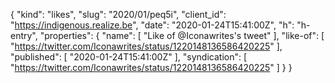 {
  "kind": "likes",
  "slug": "2020/01/peq5i",
  "client_id": "https://indigenous.realize.be",
  "date": "2020-01-24T15:41:00Z",
  "h": "h-entry",
  "properties": {
    "name": [
      "Like of @Iconawrites's tweet"
    ],
    "like-of": [
      "https://twitter.com/Iconawrites/status/1220148136586420225"
    ],
    "published": [
      "2020-01-24T15:41:00Z"
    ],
    "syndication": [
      "https://twitter.com/Iconawrites/status/1220148136586420225"
    ]
  }
}

